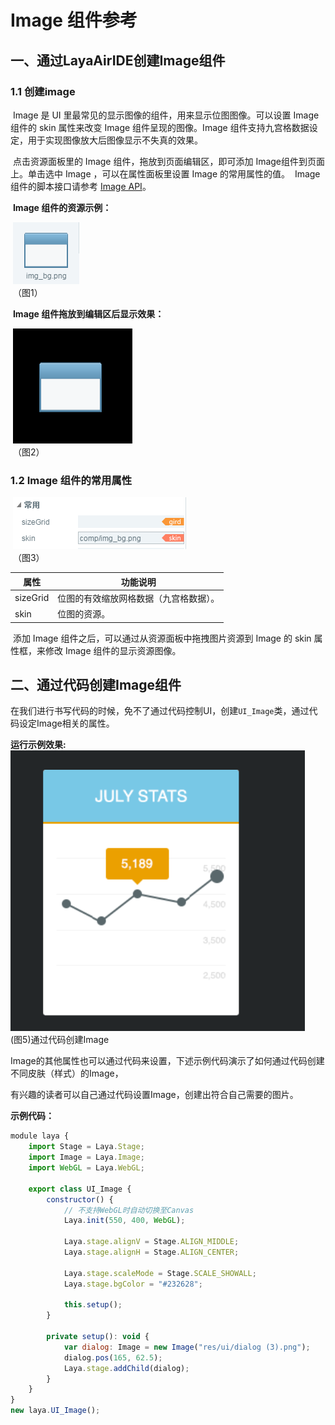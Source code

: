 # Image 组件参考



## 一、通过LayaAirIDE创建Image组件

###        1.1 创建image

​	Image 是 UI 里最常见的显示图像的组件，用来显示位图图像。可以设置 Image 组件的 skin 属性来改变 Image 组件呈现的图像。Image 组件支持九宫格数据设定，用于实现图像放大后图像显示不失真的效果。

​        点击资源面板里的 Image 组件，拖放到页面编辑区，即可添加 Image组件到页面上。单击选中 Image ，可以在属性面板里设置 Image 的常用属性的值。
​        Image 组件的脚本接口请参考 [Image API](http://layaair.ldc.layabox.com/api/index.html?category=Core&class=laya.ui.Image)。

​        **Image 组件的资源示例：**

​        ![图片0.png](img/1.png)<br/>
​    （图1）

​         **Image 组件拖放到编辑区后显示效果：**

​        ![图片0.png](img/2.png)<br/>
​    （图2）

### 1.2 Image 组件的常用属性

​        ![图片0.png](img/3.png)<br/>
​    （图3）

| **属性**   | **功能说明**            |
| -------- | ------------------- |
| sizeGrid | 位图的有效缩放网格数据（九宫格数据）。 |
| skin     | 位图的资源。              |

 

​        添加 Image 组件之后，可以通过从资源面板中拖拽图片资源到 Image 的 skin 属性框，来修改 Image 组件的显示资源图像。

## 二、通过代码创建Image组件

​	在我们进行书写代码的时候，免不了通过代码控制UI，创建`UI_Image`类，通过代码设定Image相关的属性。

**运行示例效果:**
​	![5](img/4.png)<br/>
​	(图5)通过代码创建Image

​	Image的其他属性也可以通过代码来设置，下述示例代码演示了如何通过代码创建不同皮肤（样式）的Image，

有兴趣的读者可以自己通过代码设置Image，创建出符合自己需要的图片。

**示例代码：**

```javascript
module laya {
	import Stage = Laya.Stage;
	import Image = Laya.Image;
	import WebGL = Laya.WebGL;

	export class UI_Image {
		constructor() {
			// 不支持WebGL时自动切换至Canvas
			Laya.init(550, 400, WebGL);

			Laya.stage.alignV = Stage.ALIGN_MIDDLE;
			Laya.stage.alignH = Stage.ALIGN_CENTER;

			Laya.stage.scaleMode = Stage.SCALE_SHOWALL;
			Laya.stage.bgColor = "#232628";

			this.setup();
		}

		private setup(): void {
			var dialog: Image = new Image("res/ui/dialog (3).png");
			dialog.pos(165, 62.5);
			Laya.stage.addChild(dialog);
		}
	}
}
new laya.UI_Image();
```

